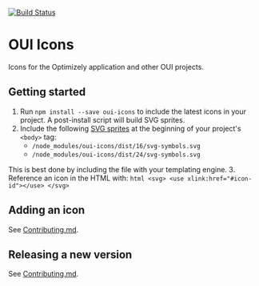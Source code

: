 [![Build Status](https://travis-ci.org/optimizely/oui-icons.svg?branch=master)](https://travis-ci.org/optimizely/oui-icons)

# OUI Icons

Icons for the Optimizely application and other OUI projects.

## Getting started

1. Run `npm install --save oui-icons` to include the latest icons in your project. A post-install script will build SVG sprites.
2. Include the following [SVG sprites](https://css-tricks.com/svg-sprites-use-better-icon-fonts/) at the beginning of your project's `<body>` tag:
    - `/node_modules/oui-icons/dist/16/svg-symbols.svg`
    - `/node_modules/oui-icons/dist/24/svg-symbols.svg`

  This is best done by including the file with your templating engine.
3. Reference an icon in the HTML with:
    ```html
    <svg>
      <use xlink:href="#icon-id"></use>
    </svg>
    ```

## Adding an icon

See [Contributing.md](https://github.com/optimizely/oui-icons/blob/master/CONTRIBUTING.md).

## Releasing a new version

See [Contributing.md](https://github.com/optimizely/oui-icons/blob/master/CONTRIBUTING.md).

